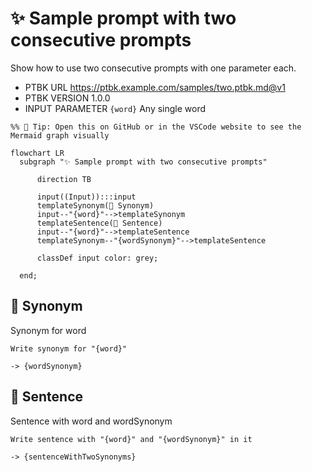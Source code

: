 # ✨ Sample prompt with two consecutive prompts

Show how to use two consecutive prompts with one parameter each.

-   PTBK URL https://ptbk.example.com/samples/two.ptbk.md@v1
-   PTBK VERSION 1.0.0
-   INPUT  PARAMETER `{word}` Any single word

<!--Graph-->
<!-- ⚠️ WARNING: This section was auto-generated -->
```mermaid
%% 🔮 Tip: Open this on GitHub or in the VSCode website to see the Mermaid graph visually

flowchart LR
  subgraph "✨ Sample prompt with two consecutive prompts"

      direction TB

      input((Input)):::input
      templateSynonym(💬 Synonym)
      input--"{word}"-->templateSynonym
      templateSentence(💬 Sentence)
      input--"{word}"-->templateSentence
      templateSynonym--"{wordSynonym}"-->templateSentence

      classDef input color: grey;

  end;
```
<!--/Graph-->

## 💬 Synonym

Synonym for word

```text
Write synonym for "{word}"
```

`-> {wordSynonym}`

## 💬 Sentence

Sentence with word and wordSynonym

```text
Write sentence with "{word}" and "{wordSynonym}" in it
```

`-> {sentenceWithTwoSynonyms}`

